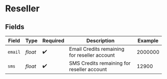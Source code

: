 # Reseller


## Fields

| Field                                        | Type                                         | Required                                     | Description                                  | Example                                      |
| -------------------------------------------- | -------------------------------------------- | -------------------------------------------- | -------------------------------------------- | -------------------------------------------- |
| `email`                                      | *float*                                      | :heavy_check_mark:                           | Email Credits remaining for reseller account | 2000000                                      |
| `sms`                                        | *float*                                      | :heavy_check_mark:                           | SMS Credits remaining for reseller account   | 12900                                        |